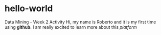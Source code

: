 # hello-world
Data Mining - Week 2 Activity 
Hi, my name is Roberto and it is my first time using **github**. I am really excited to learn more about this *platform*
